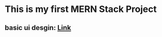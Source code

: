 # This is my first MERN Stack Project

## basic ui desgin:  [Link](<https://www.figma.com/board/lyt9PyjrmwKOQ6HtVCbXeo/Welcome-to-FigJam?node-id=0-1&t=zOjqouVUzUqdL3CP-1>)
